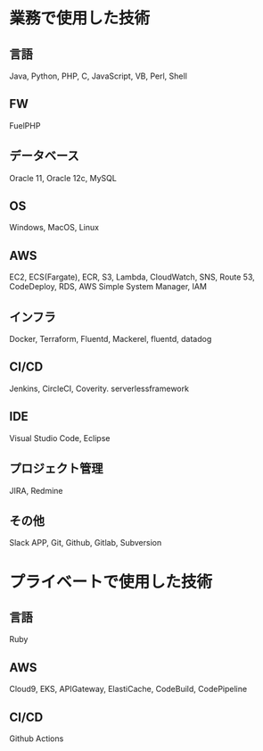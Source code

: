 # 業務で使用した技術

## 言語

Java, Python, PHP, C, JavaScript, VB, Perl, Shell

## FW

FuelPHP

## データベース

Oracle 11, Oracle 12c, MySQL

## OS

Windows, MacOS, Linux

## AWS

EC2, ECS(Fargate), ECR, S3, Lambda, CloudWatch, SNS, Route 53, CodeDeploy, RDS, AWS Simple System Manager, IAM

## インフラ

Docker, Terraform, Fluentd, Mackerel, fluentd, datadog

## CI/CD

Jenkins, CircleCI, Coverity. serverlessframework

## IDE

Visual Studio Code, Eclipse

## プロジェクト管理

JIRA, Redmine

## その他

Slack APP, Git, Github, Gitlab, Subversion

# プライベートで使用した技術

## 言語

Ruby

## AWS

Cloud9, EKS, APIGateway, ElastiCache, CodeBuild, CodePipeline

## CI/CD

Github Actions
